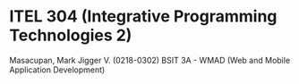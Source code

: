# ITEL 304 (Integrative Programming Technologies 2)
Masacupan, Mark Jigger V. (0218-0302)
BSIT 3A - WMAD (Web and Mobile Application Development)
